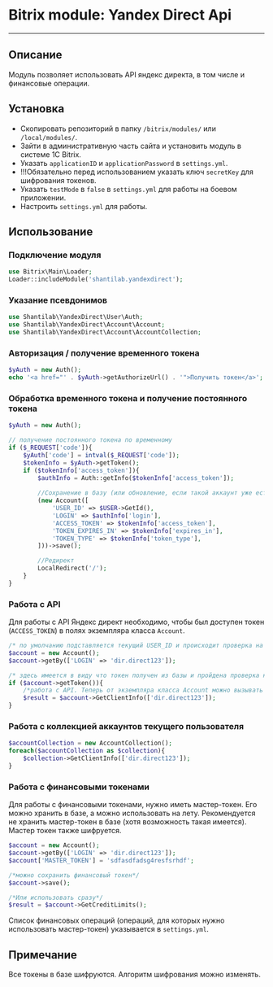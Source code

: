 # Bitrix module: Yandex Direct Api
---

## Описание
Модуль позволяет использовать API яндекс директа, в том числе и финансовые операции.

## Установка
- Скопировать репозиторий в папку `/bitrix/modules/` или `/local/modules/`.
- Зайти в административную часть сайта и установить модуль в системе 1С Bitrix.
- Указать `applicationID` и `applicationPassword` в `settings.yml`.
- !!!Обязательно перед использованием указать ключ `secretKey` для шифрования токенов.
- Указать `testMode` в `false` в `settings.yml` для работы на боевом приложении.
- Настроить `settings.yml` для работы.

## Использование
### Подключение модуля
```php
use Bitrix\Main\Loader;
Loader::includeModule('shantilab.yandexdirect');
```

### Указание псевдонимов
```php
use Shantilab\YandexDirect\User\Auth;
use Shantilab\YandexDirect\Account\Account;
use Shantilab\YandexDirect\Account\AccountCollection;
```

### Авторизация / получение временного токена
```php
$yAuth = new Auth();
echo '<a href="' . $yAuth->getAuthorizeUrl() . '">Получить токен</a>';
```

### Обработка временного токена и получение постоянного токена
```php
$yAuth = new Auth();

// получение постоянного токена по временному
if ($_REQUEST['code']){
    $yAuth['code'] = intval($_REQUEST['code']);
    $tokenInfo = $yAuth->getToken();
    if ($tokenInfo['access_token']){
        $authInfo = Auth::getInfo($tokenInfo['access_token']);
        
        //Сохранение в базу (или обновление, если такой аккаунт уже есть в базе)
        (new Account([
            'USER_ID' => $USER->GetId(),
            'LOGIN' => $authInfo['login'],
            'ACCESS_TOKEN' => $tokenInfo['access_token'],
            'TOKEN_EXPIRES_IN' => $tokenInfo['expires_in'],
            'TOKEN_TYPE' => $tokenInfo['token_type'],
        ]))->save();

        //Редирект
        LocalRedirect('/');
    }
}
```

### Работа с API
Для работы с API Яндекс директ необходимо, чтобы был доступен токен (`ACCESS_TOKEN`) в полях экземпляра класса `Account`. 
```php
/* по умолчанию подставляется текущий USER_ID и происходит проверка на актуальный токен.*/
$account = new Account();
$account->getBy(['LOGIN' => 'dir.direct123']);

/* здесь имеется в виду что токен получен из базы и пройдена проверка на его актуальность*/
if ($account->getToken()){
    /*работа с API. Теперь от экземпляра класса Account можно вызывать любые методы Яндекс Директа*/
    $result = $account->GetClientInfo(['dir.direct123']);
}
```

### Работа с коллекцией аккаунтов текущего пользователя
```php
$accountCollection = new AccountCollection();
foreach($accountCollection as $collection){
    $collection->GetClientInfo(['dir.direct123']);
}
```
### Работа с финансовыми токенами
Для работы с финансовыми токенами, нужно иметь мастер-токен. Его можно хранить в базе, а можно использовать на лету.
Рекомендуется не хранить мастер-токен в базе (хотя возможность такая имеется). Мастер токен также шифруется.
```php
$account = new Account();
$account->getBy(['LOGIN' => 'dir.direct123']);
$account['MASTER_TOKEN'] = 'sdfasdfadsg4resfsrhdf';

/*можно сохранить финансовый токен*/
$account->save();

/*Или использовать сразу*/
$result = $account->GetCreditLimits();
```
Список финансовых операций (операций, для которых нужно использовать мастер-токен) указывается в `settings.yml`.

## Примечание
Все токены в базе шифруются. Алгоритм шифрования можно изменять.